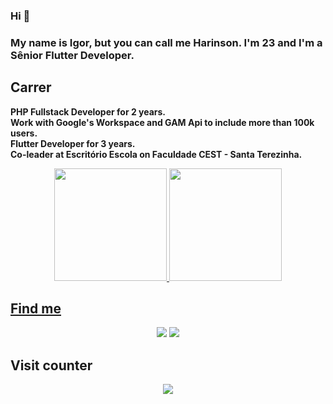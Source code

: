 ### Hi 👋

### My name is Igor, but you can call me Harinson. I'm 23 and I'm a Sênior Flutter Developer.
##
 

## Carrer
**PHP Fullstack Developer for 2 years.** <br/>
**Work with Google's Workspace and GAM Api to include more than 100k users.** <br/>
**Flutter Developer for 3 years.** <br/>
**Co-leader at Escritório Escola on Faculdade CEST - Santa Terezinha.** <br/>


<div align="center">
  <a href="https://github.com/harinson">
  <img height="180em" src="https://github-readme-stats.vercel.app/api?username=harinson&show_icons=true&theme=radical&count_private=true&nclude_all_commits=true"/>
  <img height="180em" src="https://github-readme-stats.vercel.app/api/top-langs/?username=harinson&layout=compact&langs_count=5&theme=radical"/>
</div>


 

 ## Find me
<div align="center"> 
 <a href="https://www.instagram.com/igorharinson/" target="_blank"><img src="https://img.shields.io/badge/-Instagram-%23E4405F?style=for-the-badge&logo=instagram&logoColor=white" target="_blank"></a>
  <a href="https://www.linkedin.com/in/igorharinson/" target="_blank"><img src="https://img.shields.io/badge/-LinkedIn-%230077B5?style=for-the-badge&logo=linkedin&logoColor=white" target="_blank"></a> 
</div>



 ## Visit counter<br>
 <p align="center"> 
   <img alingn="center" src="https://profile-counter.glitch.me/Harinson/count.svg" />
 </p>

</p>
